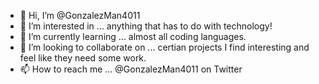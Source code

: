 - 👋 Hi, I’m @GonzalezMan4011
- 👀 I’m interested in ... anything that has to do with technology!
- 🌱 I’m currently learning ... almost all coding languages.
- 💞️ I’m looking to collaborate on ... certian projects I find interesting and feel like they need some work.
- 📫 How to reach me ... @GonzalezMan4011 on Twitter

<!---
GonzalezMan4011/GonzalezMan4011 is a ✨ special ✨ repository because its `README.md` (this file) appears on your GitHub profile.
You can click the Preview link to take a look at your changes.
--->
